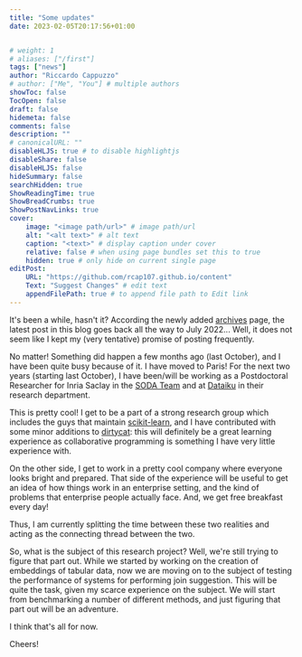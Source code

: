 ```yaml
---
title: "Some updates"
date: 2023-02-05T20:17:56+01:00


# weight: 1
# aliases: ["/first"]
tags: ["news"]
author: "Riccardo Cappuzzo"
# author: ["Me", "You"] # multiple authors
showToc: false
TocOpen: false
draft: false
hidemeta: false
comments: false
description: ""
# canonicalURL: ""
disableHLJS: true # to disable highlightjs
disableShare: false
disableHLJS: false
hideSummary: false
searchHidden: true
ShowReadingTime: true
ShowBreadCrumbs: true
ShowPostNavLinks: true
cover:
    image: "<image path/url>" # image path/url
    alt: "<alt text>" # alt text
    caption: "<text>" # display caption under cover
    relative: false # when using page bundles set this to true
    hidden: true # only hide on current single page
editPost:
    URL: "https://github.com/rcap107.github.io/content"
    Text: "Suggest Changes" # edit text
    appendFilePath: true # to append file path to Edit link
---
```

It's been a while, hasn't it? According the newly added [archives](/posts/archives) page, the latest post in this blog
goes back all the way to July 2022... Well, it does not seem like I kept my (very tentative) promise of posting frequently. 

No matter! Something did happen a few months ago (last October), and I have been quite busy because of it. 
I have moved to Paris! For the next two years (starting last October), I have been/will be 
working as a Postdoctoral Researcher for Inria Saclay in the [SODA Team](https://team.inria.fr/soda/) and at 
[Dataiku](https://www.dataiku.com) in their research department. 

This is pretty cool! I get to be a part of a strong research group which includes the guys that maintain 
[scikit-learn](https://scikit-learn.org/stable/), and I have contributed with some minor additions to [dirtycat](https://github.com/dirty-cat/dirty_cat): this will definitely be a great
learning experience as collaborative programming is something I have very little experience with. 

On the other side, I get to work in a pretty cool company where everyone looks bright and prepared. That side of
the experience will be useful to get an idea of how things work in an enterprise setting, and the kind of problems that
enterprise people actually face. And, we get free breakfast every day!

Thus, I am currently splitting the time between these two realities and acting as the connecting thread between the two.

So, what is the subject of this research project?
Well, we're still trying to figure that part out. While we started by working on the creation of embeddings of tabular data, 
now we are moving on to the subject of testing the performance of systems for performing join suggestion. This will be 
quite the task, given my scarce experience on the subject. We will start from benchmarking a number of 
different methods, and just figuring that part out will be an adventure.

I think that's all for now.

Cheers! 